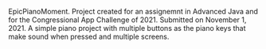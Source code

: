 EpicPianoMoment.
Project created for an assignemnt in Advanced Java and for the Congressional App Challenge of 2021.
Submitted on November 1, 2021.
A simple piano project with multiple buttons as the piano keys that make sound when pressed and multiple screens.

